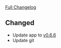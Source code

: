 [Full Changelog](https://github.com/timmo001/addon-home-panel/compare/v0.2.6...v0.2.7)

## Changed

* Update app to [v0.6.6](https://github.com/timmo001/home-panel/releases/tag/v0.6.6)
* Update git